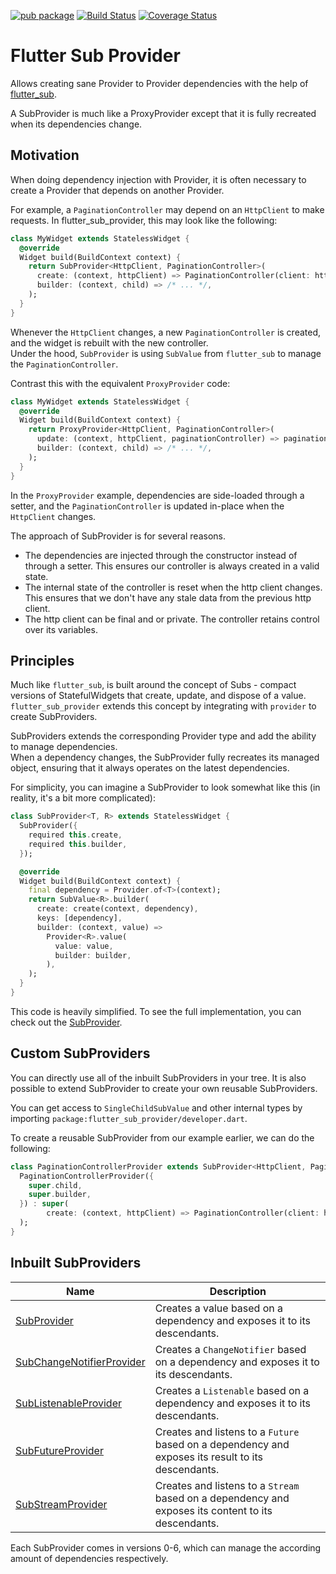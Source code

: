 [![pub package](https://img.shields.io/pub/v/flutter_sub_provider.svg)](https://pub.dartlang.org/packages/flutter_sub_provider)
[![Build Status](https://github.com/clragon/flutter_sub_provider/actions/workflows/test.yml/badge.svg)](https://github.com/clragon/flutter_sub_provider/actions/workflows/test.yml)
[![Coverage Status](https://coveralls.io/repos/github/clragon/flutter_sub_provider/badge.svg)](https://coveralls.io/github/clragon/flutter_sub_provider)

# Flutter Sub Provider

Allows creating sane Provider to Provider dependencies with the help of [flutter_sub](https://pub.dartlang.org/packages/flutter_sub).

A SubProvider is much like a ProxyProvider except that it is fully recreated when its dependencies change.

## Motivation

When doing dependency injection with Provider, it is often necessary to create a Provider that depends on another Provider.

For example, a `PaginationController` may depend on an `HttpClient` to make requests.
In flutter_sub_provider, this may look like the following:

```dart
class MyWidget extends StatelessWidget {
  @override
  Widget build(BuildContext context) {
    return SubProvider<HttpClient, PaginationController>(
      create: (context, httpClient) => PaginationController(client: httpClient),
      builder: (context, child) => /* ... */,
    );
  }
}
```

Whenever the `HttpClient` changes, a new `PaginationController` is created, and the widget is rebuilt with the new controller.  
Under the hood, `SubProvider` is using `SubValue` from `flutter_sub` to manage the `PaginationController`.

Contrast this with the equivalent `ProxyProvider` code:

```dart
class MyWidget extends StatelessWidget {
  @override
  Widget build(BuildContext context) {
    return ProxyProvider<HttpClient, PaginationController>(
      update: (context, httpClient, paginationController) => paginationController..httpClient = httpClient,
      builder: (context, child) => /* ... */,
    );
  }
}
```

In the `ProxyProvider` example, dependencies are side-loaded through a setter, and the `PaginationController` is updated in-place when the `HttpClient` changes.

The approach of SubProvider is for several reasons.

- The dependencies are injected through the constructor instead of through a setter. This ensures our controller is always created in a valid state.
- The internal state of the controller is reset when the http client changes. This ensures that we don't have any stale data from the previous http client.
- The http client can be final and or private. The controller retains control over its variables.

## Principles

Much like `flutter_sub`, is built around the concept of Subs - compact versions of StatefulWidgets that create, update, and dispose of a value.  
`flutter_sub_provider` extends this concept by integrating with `provider` to create SubProviders.

SubProviders extends the corresponding Provider type and add the ability to manage dependencies.  
When a dependency changes, the SubProvider fully recreates its managed object, ensuring that it always operates on the latest dependencies.

For simplicity, you can imagine a SubProvider to look somewhat like this (in reality, it's a bit more complicated):

```dart
class SubProvider<T, R> extends StatelessWidget {
  SubProvider({
    required this.create,
    required this.builder,
  });

  @override
  Widget build(BuildContext context) {
    final dependency = Provider.of<T>(context);
    return SubValue<R>.builder(
      create: create(context, dependency),
      keys: [dependency],
      builder: (context, value) =>
        Provider<R>.value(
          value: value,
          builder: builder,
        ),
    );
  }
}
```

This code is heavily simplified. To see the full implementation, you can check out the [SubProvider](./lib/src/sub_provider.dart).

## Custom SubProviders

You can directly use all of the inbuilt SubProviders in your tree.
It is also possible to extend SubProvider to create your own reusable SubProviders.

You can get access to `SingleChildSubValue` and other internal types by importing `package:flutter_sub_provider/developer.dart`.

To create a reusable SubProvider from our example earlier, we can do the following:

```dart
class PaginationControllerProvider extends SubProvider<HttpClient, PaginationController> {
  PaginationControllerProvider({
    super.child,
    super.builder,
  }) : super(
        create: (context, httpClient) => PaginationController(client: httpClient),
  );
}
```

## Inbuilt SubProviders

| Name                                                                    | Description                                                                                         |
| ----------------------------------------------------------------------- | --------------------------------------------------------------------------------------------------- |
| [SubProvider](./lib/src/sub_provider.dart)                              | Creates a value based on a dependency and exposes it to its descendants.                            |
| [SubChangeNotifierProvider](./lib/src/sub_changenotifier_provider.dart) | Creates a `ChangeNotifier` based on a dependency and exposes it to its descendants.                 |
| [SubListenableProvider](./lib/src/sub_listenable_provider.dart)         | Creates a `Listenable` based on a dependency and exposes it to its descendants.                     |
| [SubFutureProvider](./lib/src/sub_future_provider.dart)                 | Creates and listens to a `Future` based on a dependency and exposes its result to its descendants.  |
| [SubStreamProvider](./lib/src/sub_stream_provider.dart)                 | Creates and listens to a `Stream` based on a dependency and exposes its content to its descendants. |

Each SubProvider comes in versions 0-6, which can manage the according amount of dependencies respectively.
